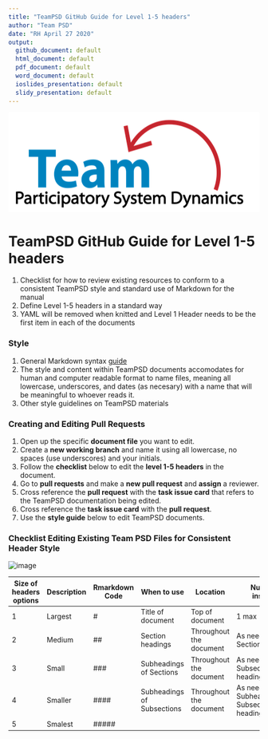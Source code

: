 ```yaml
---
title: "TeamPSD GitHub Guide for Level 1-5 headers"
author: "Team PSD"
date: "RH April 27 2020"
output: 
  github_document: default
  html_document: default
  pdf_document: default
  word_document: default
  ioslides_presentation: default
  slidy_presentation: default
---
```


<img src = "https://github.com/lzim/teampsd/blob/teampsd_style/teampsd_logo/team_psd_logo_sm.png"
     height = "200" width = "600">  


# TeamPSD GitHub Guide for Level 1-5 headers 
1. Checklist for how to review existing resources to conform to a consistent TeamPSD style and standard use of Markdown for the manual
2. Define Level 1-5 headers in a standard way
3. YAML will be removed when knitted and Level 1 Header needs to be the first item in each of the documents

### **Style**
1. General Markdown syntax [guide](https://rstudio.com/wp-content/uploads/2015/03/rmarkdown-reference.pdf)
2. The style and content within TeamPSD documents accomodates for human and computer readable format to name files, meaning all lowercase, underscores, and dates (as necesary) with a name that will be meaningful to whoever reads it. 
3. Other style guidelines on TeamPSD materials 

### **Creating and Editing Pull Requests**
1. Open up the specific **document file** you want to edit.  
2. Create a **new working branch** and name it using all lowercase, no spaces (use underscores) and your initials.
3. Follow the **checklist** below to edit the **level 1-5 headers** in the document.
3. Go to **pull requests** and  make a **new pull request** and **assign** a reviewer. 
4. Cross reference the **pull request** with the **task issue card** that refers to the TeamPSD documentation being edited.
5. Cross reference the **task issue card** with the **pull request**.
6. Use the **style guide** below to edit TeamPSD documents. 

### **Checklist Editing Existing Team PSD Files for Consistent Header Style**  

![image](https://user-images.githubusercontent.com/54862187/80425076-d13b8700-8897-11ea-9242-ac6575067aea.png)

Size of headers options | Description | Rmarkdown Code | When to use | Location | Number of instances
-- | -- | -- | -- | -- | --
1 | Largest | # | Title of document | Top of document | 1 max
2 | Medium | ## | Section headings | Throughout the document | As needed for Section headings
3 | Small | ### | Subheadings of Sections | Throughout the document | As needed for Subsection headings
4 | Smaller | #### | Subheadings of Subsections | Throughout the document | As needed for Subheading of Subsectionssection headings
5 | Smalest | ##### |   |   |  

